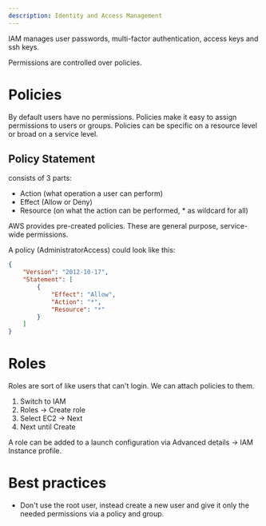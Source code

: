 ```yaml
---
description: Identity and Access Management
---
```

IAM manages user passwords, multi-factor authentication, access keys and ssh keys.

Permissions are controlled over policies.

# Policies

By default users have no permissions. Policies make it easy to assign permissions to users or groups. Policies can be specific on a resource level or broad on a service level.

## Policy Statement

consists of 3 parts:

* Action (what operation a user can perform)
* Effect (Allow or Deny)
* Resource (on what the action can be performed, \* as wildcard for all)

AWS provides pre-created policies. These are general purpose, service-wide permissions.

A policy (AdministratorAccess) could look like this:

```json
{
    "Version": "2012-10-17",
    "Statement": [
        {
            "Effect": "Allow",
            "Action": "*",
            "Resource": "*"
        }
    ]
}
```

# Roles

Roles are sort of like users that can't login. We can attach policies to them.

1. Switch to IAM
2. Roles -> Create role
3. Select EC2 -> Next
4. Next until Create

A role can be added to a launch configuration via Advanced details -> IAM Instance profile.

# Best practices

* Don't use the root user, instead create a new user and give it only the needed permissions via a policy and group.



